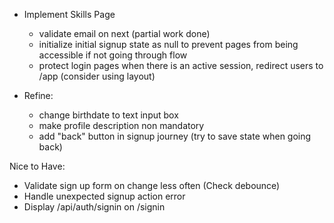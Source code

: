 - Implement Skills Page

  - validate email on next (partial work done)
  - initialize initial signup state as null to prevent pages from being accessible if not going through flow
  - protect login pages when there is an active session, redirect users to /app (consider using layout)

- Refine:
  - change birthdate to text input box
  - make profile description non mandatory
  - add "back" button in signup journey (try to save state when going back)

Nice to Have:

- Validate sign up form on change less often (Check debounce)
- Handle unexpected signup action error
- Display /api/auth/signin on /signin
